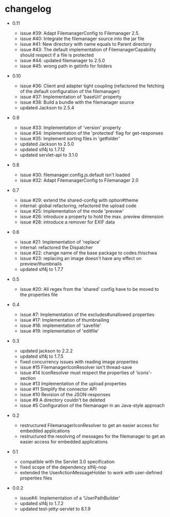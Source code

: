 # changelog

* 0.11
  * issue #39: Adapt FilemanagerConfig to Filemanager 2.5.
  * issue #40: Integrate the filemanager source into the jar file
  * issue #41: New directory with name equals to Parent directory
  * issue #43: The default implementation of FilemanagerCapability should respect if a file is protected 
  * issue #44: updated filemanager to 2.5.0 
  * issue #45: wrong path in getinfo for folders 

* 0.10
  * issue #36: Client and adapter tight coupling (refactored the fetching of the default configuration of the filemanager)
  * issue #37: Implementation of 'baseUrl' property
  * issue #38: Build a bundle with the filemanager source
  * updated Jackson to 2.5.4

* 0.9
  * issue #33: Implementation of 'version' property
  * issue #34: Implementation of the 'protected' flag for get-responses
  * issue #35: Implement sorting files in 'getfolder'
  * updated Jackson to 2.5.0
  * updated slf4j to 1.7.12
  * updated servlet-api to 3.1.0

* 0.8
  * issue #30: filemanager.config.js.default isn't loaded
  * issue #32: Adapt FilemanagerConfig to Filemanager 2.0

* 0.7
  * issue #29: extend the shared-config with option#theme 
  * internal: global refactoring, refactored the upload code 
  * issue #25: Implementation of the mode 'preview'
  * issue #26: introduce a property to hold the max. preview dimension
  * issue #28: introduce a remover for EXIF data

* 0.6
  * issue #21: Implementation of 'replace'
  * internal: refactored the Dispatcher
  * issue #22: change name of the base package to codes.thischwa
  * issue #23: replacing an image doesn't have any effect on preview/thumbnails
  * updated slf4j to 1.7.7
  
* 0.5
  * issue #20: All regex from the 'shared' config have to be moved to the properties file

* 0.4
  * issue #7:  Implementation of the excludes#unallowed properties
  * issue #17: Implementation of thumbnailing 
  * issue #18: implementation of 'savefile'
  * issue #19: implementation of 'editfile'

* 0.3
  * updated jackson to 2.2.2
  * updated slf4j to 1.7.5
  * fixed concurrency issues with reading image properties
  * issue #15 FilemanagerIconResolver isn't thread-save 
  * issue #14 IconResolver must respect the properties of 'icons'-section 
  * issue #13 Implementation of the upload properties
  * issue #11 Simplify the connector API 
  * issue #10 Revision of the JSON-responses
  * issue #9 A directory couldn't be deleted
  * issue #5 Configuration of the filemanager in an Java-style approach

* 0.2
  * restructured FilemanagerIconResolver to get an easier access for embedded applications
  * restructured the resolving of messages for the filemanager to get an easier access for embedded applications
  
* 0.1
  * compatible with the Servlet 3.0 specification
  * fixed scope of the dependency slf4j-nop
  * extended the UserActionMessageHolder to work with user-defined properties files

* 0.0.2
  * issue#4: Implementation of a 'UserPathBuilder' 
  * updated slf4j to 1.7.2
  * updated test-jetty-servlet to 8.1.9 
  
